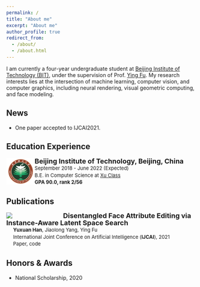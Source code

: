 ```yaml
---
permalink: /
title: "About me"
excerpt: "About me"
author_profile: true
redirect_from: 
  - /about/
  - /about.html
---
```

I am currently a four-year undergraduate student at [Beijing Institute of Technology (BIT)](https://english.bit.edu.cn/), under the supervision of Prof. [Ying Fu](https://ying-fu.github.io/).
My research interests lies at the intersection of machine learning, computer vision, and computer graphics, including neural rendering, visual geometric computing, and face modeling.


<!-- ############## -->
<!-- news -->
<!-- ############## -->

News
------
* One paper accepted to IJCAI2021.

<!-- ############## -->
<!-- education -->
<!-- ############## -->

Education Experience
------
<!-- <img style="float: left; width: 15%" src="..\hyximages\edu\BIT.jpeg"> -->

<div>
<img style="float: left; width: 15%" src="hyximages/edu/BIT.jpeg">

<p style="line-height:125%">
  <font size="4"><b>Beijing Institute of Technology, Beijing, China</b><br></font> 
  <font size="2">September 2018 - June 2022 (Expected)<br></font> 
  <font size="2">B.E. in Computer Science at <a href="https://xuteli.bit.edu.cn/">Xu Class</a><br></font>
  <font size="2"> <b>GPA 90.0, rank 2/56</b> <br></font>
</p>  
</div>




<!-- ############## -->
<!-- publications -->
<!-- ############## -->

Publications
------

<div>
<img style="float: left; width: 25%" src="hyximages/pub/ijcai21-IALS.gif">

<p style="line-height:125%">
  <font size="4">
    &nbsp&nbsp&nbsp&nbsp
    <b>Disentangled Face Attribute Editing via Instance-Aware Latent Space Search</b>
    <br>
  </font> 
  <font size="2">
    &nbsp&nbsp&nbsp&nbsp
    <b>Yuxuan Han</b>, 
    <a fref="http://jlyang.org/">Jiaolong Yang</a>, 
    <a fref="https://ying-fu.github.io/">Ying Fu</a>
    <br>
  </font> 
  <font size="2">
    &nbsp&nbsp&nbsp&nbsp
    International Joint Conference on Artificial Intelligence (<b>IJCAI</b>), 2021 
    <br>
  </font> 
  <font size="2">
    &nbsp&nbsp&nbsp&nbsp
    <a fref="https://arxiv.org/abs/2105.12660">Paper</a>, 
    <a fref="https://github.com/yxuhan/IALS">code</a>
  </font>
</p>
</div>

<!-- Professional Experience
------ -->

<!-- ############## -->
<!-- honors and awards -->
<!-- ############## -->

Honors & Awards
------
* National Scholarship, 2020


<!-- ############## -->
<!-- visit map -->
<!-- ############## -->


<!-- <script type="text/javascript" id="clustrmaps" src="//clustrmaps.com/map_v2.js?d=Fch6zw-5NWNC1a84KykNSk5ZiFnS_zW_YGiC2lsOlfI&cl=ffffff&w=a"></script> -->
